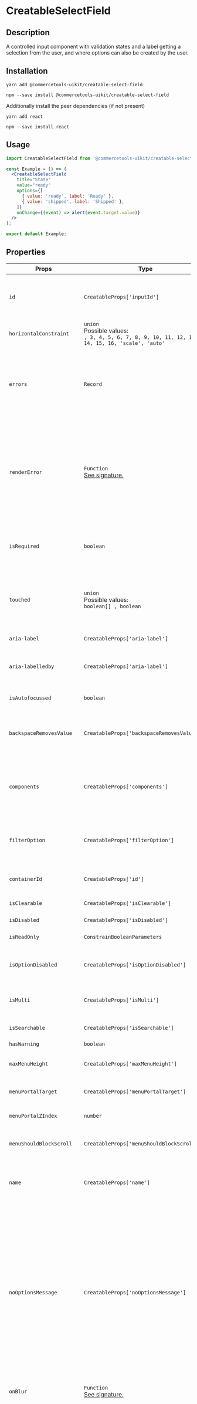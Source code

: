 <!-- THIS IS AN AUTOGENERATED FILE. DO NOT EDIT THIS FILE DIRECTLY. -->
<!-- This file is created by the `yarn generate-readme` script. -->

# CreatableSelectField

## Description

A controlled input component with validation states and a label getting a selection from the user, and where options can also be created by the user.

## Installation

```
yarn add @commercetools-uikit/creatable-select-field
```

```
npm --save install @commercetools-uikit/creatable-select-field
```

Additionally install the peer dependencies (if not present)

```
yarn add react
```

```
npm --save install react
```

## Usage

```jsx
import CreatableSelectField from '@commercetools-uikit/creatable-select-field';

const Example = () => (
  <CreatableSelectField
    title="State"
    value="ready"
    options={[
      { value: 'ready', label: 'Ready' },
      { value: 'shipped', label: 'Shipped' },
    ]}
    onChange={(event) => alert(event.target.value)}
  />
);

export default Example;
```

## Properties

| Props                     | Type                                                                                                  | Required | Default   | Description                                                                                                                                                                                                                                                                                                                                                      |
| ------------------------- | ----------------------------------------------------------------------------------------------------- | :------: | --------- | ---------------------------------------------------------------------------------------------------------------------------------------------------------------------------------------------------------------------------------------------------------------------------------------------------------------------------------------------------------------- |
| `id`                      | `CreatableProps['inputId']`                                                                           |          |           | Used as HTML id property. An id is auto-generated when it is not specified.                                                                                                                                                                                                                                                                                      |
| `horizontalConstraint`    | `union`<br/>Possible values:<br/>`, 3, 4, 5, 6, 7, 8, 9, 10, 11, 12, 13, 14, 15, 16, 'scale', 'auto'` |          | `'scale'` | Horizontal size limit of the input fields.                                                                                                                                                                                                                                                                                                                       |
| `errors`                  | `Record`                                                                                              |          |           | A map of errors. Error messages for known errors are rendered automatically.&#xA;<br />&#xA;Unknown errors will be forwarded to `renderError`                                                                                                                                                                                                                    |
| `renderError`             | `Function`<br/>[See signature.](#signature-renderError)                                               |          |           | Called with custom errors. This function can return a message which will be wrapped in an ErrorMessage. It can also return null to show no error.&#xA;<br />&#xA;Signature: `(key, error) => React.node`                                                                                                                                                         |
| `isRequired`              | `boolean`                                                                                             |          |           | Indicates if the value is required. Shows an the "required asterisk" if so.                                                                                                                                                                                                                                                                                      |
| `touched`                 | `union`<br/>Possible values:<br/>`boolean[] , boolean`                                                |          |           | Indicates whether the field was touched. Errors will only be shown when the field was touched.                                                                                                                                                                                                                                                                   |
| `aria-label`              | `CreatableProps['aria-label']`                                                                        |          |           | Aria label (for assistive tech)                                                                                                                                                                                                                                                                                                                                  |
| `aria-labelledby`         | `CreatableProps['aria-label']`                                                                        |          |           | HTML ID of an element that should be used as the label (for assistive tech)                                                                                                                                                                                                                                                                                      |
| `isAutofocussed`          | `boolean`                                                                                             |          |           | Focus the control when it is mounted                                                                                                                                                                                                                                                                                                                             |
| `backspaceRemovesValue`   | `CreatableProps['backspaceRemovesValue']`                                                             |          |           | Remove the currently focused option when the user presses backspace                                                                                                                                                                                                                                                                                              |
| `components`              | `CreatableProps['components']`                                                                        |          |           | Map of components to overwrite the default ones, see [what components you can override](https://react-select.com/components)                                                                                                                                                                                                                                     |
| `filterOption`            | `CreatableProps['filterOption']`                                                                      |          |           | Custom method to filter whether an option should be displayed in the menu                                                                                                                                                                                                                                                                                        |
| `containerId`             | `CreatableProps['id']`                                                                                |          |           | The id to set on the SelectContainer component                                                                                                                                                                                                                                                                                                                   |
| `isClearable`             | `CreatableProps['isClearable']`                                                                       |          |           | Is the select value clearable                                                                                                                                                                                                                                                                                                                                    |
| `isDisabled`              | `CreatableProps['isDisabled']`                                                                        |          |           | Is the select disabled                                                                                                                                                                                                                                                                                                                                           |
| `isReadOnly`              | `ConstrainBooleanParameters`                                                                          |          |           | Is the select read-only                                                                                                                                                                                                                                                                                                                                          |
| `isOptionDisabled`        | `CreatableProps['isOptionDisabled']`                                                                  |          |           | Override the built-in logic to detect whether an option is disabled                                                                                                                                                                                                                                                                                              |
| `isMulti`                 | `CreatableProps['isMulti']`                                                                           |          |           | Support multiple selected options                                                                                                                                                                                                                                                                                                                                |
| `isSearchable`            | `CreatableProps['isSearchable']`                                                                      |          |           | Whether to enable search functionality                                                                                                                                                                                                                                                                                                                           |
| `hasWarning`              | `boolean`                                                                                             |          |           |                                                                                                                                                                                                                                                                                                                                                                  |
| `maxMenuHeight`           | `CreatableProps['maxMenuHeight']`                                                                     |          |           | Maximum height of the menu before scrolling                                                                                                                                                                                                                                                                                                                      |
| `menuPortalTarget`        | `CreatableProps['menuPortalTarget']`                                                                  |          |           | Dom element to portal the select menu to                                                                                                                                                                                                                                                                                                                         |
| `menuPortalZIndex`        | `number`                                                                                              |          |           | z-index value for the menu portal                                                                                                                                                                                                                                                                                                                                |
| `menuShouldBlockScroll`   | `CreatableProps['menuShouldBlockScroll']`                                                             |          |           | whether the menu should block scroll while open                                                                                                                                                                                                                                                                                                                  |
| `name`                    | `CreatableProps['name']`                                                                              |          |           | Name of the HTML Input (optional - without this, no input will be rendered)                                                                                                                                                                                                                                                                                      |
| `noOptionsMessage`        | `CreatableProps['noOptionsMessage']`                                                                  |          |           | Can be used to render a custom value when there are no options (either because of no search results, or all options have been used, or there were none in the first place).&#xA;<br/>&#xA;Gets called with `{ inputValue: String }`. `inputValue` will be an empty string when no search text is present.&#xA;<br />&#xA;Signature: `({ inputValue }) => string` |
| `onBlur`                  | `Function`<br/>[See signature.](#signature-onBlur)                                                    |          |           | Handle blur events on the control                                                                                                                                                                                                                                                                                                                                |
| `onChange`                | `Function`<br/>[See signature.](#signature-onChange)                                                  |    ✅    |           | Called with a fake event when value changes.&#xA;<br />&#xA;The event's `target.name` will be the name supplied in props. The event's `target.value` will hold the value. The value will be the selected option, or an array of options in case `isMulti` is `true`.&#xA;<br />&#xA;Signature: `(event) => void`                                                 |
| `onFocus`                 | `CreatableProps['onFocus']`                                                                           |          |           | Handle focus events on the control                                                                                                                                                                                                                                                                                                                               |
| `onInputChange`           | `CreatableProps['onInputChange']`                                                                     |          |           | Handle change events on the input                                                                                                                                                                                                                                                                                                                                |
| `options`                 | `union`<br/>Possible values:<br/>`TValue[] , { options: TValue[] }[]`                                 |          |           | Array of options that populate the select menu                                                                                                                                                                                                                                                                                                                   |
| `placeholder`             | `CreatableProps['placeholder']`                                                                       |          |           | Placeholder text for the select value                                                                                                                                                                                                                                                                                                                            |
| `tabIndex`                | `CreatableProps['tabIndex']`                                                                          |          |           | Sets the tabIndex attribute on the input                                                                                                                                                                                                                                                                                                                         |
| `tabSelectsValue`         | `CreatableProps['tabSelectsValue']`                                                                   |          |           | Select the currently focused option when the user presses tab                                                                                                                                                                                                                                                                                                    |
| `value`                   | `CreatableProps['value']`                                                                             |          |           | The value of the select; reflected by the selected option                                                                                                                                                                                                                                                                                                        |
| `showOptionGroupDivider`  | `boolean`                                                                                             |          |           |                                                                                                                                                                                                                                                                                                                                                                  |
| `allowCreateWhileLoading` | `CreatableProps['allowCreateWhileLoading']`                                                           |          |           | Allow options to be created while the isLoading prop is true. Useful to prevent the "create new ..." option being displayed while async results are still being loaded.                                                                                                                                                                                          |
| `formatCreateLabel`       | `CreatableProps['formatCreateLabel']`                                                                 |          |           | Gets the label for the "create new ..." option in the menu. Is given the current input value.                                                                                                                                                                                                                                                                    |
| `isValidNewOption`        | `CreatableProps['isValidNewOption']`                                                                  |          |           | Determines whether the "create new ..." option should be displayed based on the current input value, select value and options array.                                                                                                                                                                                                                             |
| `getNewOptionData`        | `CreatableProps['getNewOptionData']`                                                                  |          |           | Returns the data for the new option when it is created. Used to display the value, and is passed to onChange.                                                                                                                                                                                                                                                    |
| `onCreateOption`          | `CreatableProps['onCreateOption']`                                                                    |          |           | If provided, this will be called with the input value when a new option is created, and onChange will not be called. Use this when you need more control over what happens when new options are created.                                                                                                                                                         |
| `createOptionPosition`    | `CreatableProps['createOptionPosition']`                                                              |          |           | Sets the position of the createOption element in your options list.                                                                                                                                                                                                                                                                                              |
| `title`                   | `union`<br/>Possible values:<br/>`string , ReactNode`                                                 |    ✅    |           | Title of the label                                                                                                                                                                                                                                                                                                                                               |
| `hint`                    | `union`<br/>Possible values:<br/>`string , ReactNode`                                                 |          |           | Hint for the label. Provides a supplementary but important information regarding the behaviour of the input (e.g warn about uniqueness of a field, when it can only be set once), whereas `description` can describe it in more depth. Can also receive a `hintIcon`.                                                                                            |
| `description`             | `union`<br/>Possible values:<br/>`string , ReactNode`                                                 |          |           | Provides a description for the title.                                                                                                                                                                                                                                                                                                                            |
| `onInfoButtonClick`       | `Function`<br/>[See signature.](#signature-onInfoButtonClick)                                         |          |           | Function called when info button is pressed.&#xA;<br />&#xA;Info button will only be visible when this prop is passed.&#xA;<br />&#xA;Signature: `(event) => void`                                                                                                                                                                                               |
| `hintIcon`                | `ReactElement`                                                                                        |          |           | Icon to be displayed beside the hint text.&#xA;<br />&#xA;Will only get rendered when `hint` is passed as well.                                                                                                                                                                                                                                                  |
| `badge`                   | `ReactNode`                                                                                           |          |           | Badge to be displayed beside the label.&#xA;<br />&#xA;Might be used to display additional information about the content of the field (E.g verified email)                                                                                                                                                                                                       |
| `iconLeft`                | `ReactNode`                                                                                           |          |           | Icon to display on the left of the placeholder text and selected value. Has no effect when isMulti is enabled.                                                                                                                                                                                                                                                   |

## Signatures

### Signature `renderError`

```ts
(key: string, error?: boolean) => ReactNode;
```

### Signature `onBlur`

```ts
(event: TEvent) => void
```

### Signature `onChange`

```ts
(event: TEvent, info: ActionMeta<unknown>) => void
```

### Signature `onInfoButtonClick`

```ts
() => void
```

## `data-*` props

The component further forwards all `data-` attributes to the underlying `CreatableSelectInput` component.

This input is built on top of [`react-select`](https://github.com/JedWatson/react-select) v2.
It supports mostly same properties as `react-select`. Behaviour for some props was changed, and support for others was dropped.

In case you need one of the currently excluded props, feel free to open a PR adding them.

## `errors`

This object is a key-value map. The `renderError` prop will be called for each entry with the key and the value. The return value will be rendered inside an `ErrorMessage` component underneath the input.

The `CreatableSelectField` supports some errors out of the box. Return `undefined` from `renderError` for these and the default errors will be shown instead. This prevents consumers from having to reimplement the same error messages for known errors while still keeping the flexibility of showing custom error messages for them.

When the `key` is known, and when the value is truthy, and when `renderError` returned `undefined` for that error entry, then the `CreatableSelectField` will render an appropriate error automatically.

Known error keys are:

- `missing`: tells the user that this field is required
